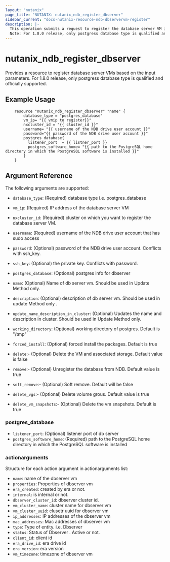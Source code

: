 ```yaml
---
layout: "nutanix"
page_title: "NUTANIX: nutanix_ndb_register_dbserver"
sidebar_current: "docs-nutanix-resource-ndb-dbservervm-register"
description: |-
  This operation submits a request to register the database server VM in Nutanix database service (NDB).
  Note: For 1.8.0 release, only postgress database type is qualified and officially supported.
---
```


# nutanix_ndb_register_dbserver

Provides a resource to register database server VMs based on the input parameters. For 1.8.0 release, only postgress database type is qualified and officially supported.

## Example Usage

```hcl
    resource "nutanix_ndb_register_dbserver" "name" {
        database_type = "postgres_database"
        vm_ip= "{{ vmip to register}}"
        nxcluster_id = "{{ cluster_id }}"
        username= "{{ username of the NDB drive user account }}"
        password="{{ password of the NDB drive user account }}"
        postgres_database{
          listener_port  = {{ listner_port }}
          postgres_software_home= "{{ path to the PostgreSQL home directory in which the PostgreSQL software is installed }}"
        }
    }
```


## Argument Reference

The following arguments are supported:
* `database_type`: (Required) database type i.e. postgres_database
* `vm_ip`: (Required) IP address of the database server VM
* `nxcluster_id`: (Required) cluster on which you want to register the database server VM.
* `username`: (Required) username of the NDB drive user account that has sudo access
* `password`: (Optional) password of the NDB drive user account. Conflicts with ssh_key.
* `ssh_key`: (Optional) the private key. Conflicts with password.
* `postgres_database`: (Optional) postgres info for dbserver

* `name`: (Optional) Name of db server vm. Should be used in Update Method only. 
* `description`: (Optional) description of db server vm. Should be used in update Method only . 
* `update_name_description_in_cluster`: (Optional) Updates the name and description in cluster. Should be used in Update Method only. 
* `working_directory`: (Optional) working directory of postgres. Default is "/tmp"
* `forced_install`: (Optional) forced install the packages. Default is true 

* `delete`:- (Optional) Delete the VM and associated storage. Default value is false
* `remove`:- (Optional) Unregister the database from NDB. Default value is true
* `soft_remove`:- (Optional) Soft remove. Default will be false
* `delete_vgs`:- (Optional) Delete volume grous. Default value is true
* `delete_vm_snapshots`:- (Optional) Delete the vm snapshots. Default is true


### postgres_database
* `listener_port`: (Optional) listener port of db server
* `postgres_software_home`: (Required) path to the PostgreSQL home directory in which the PostgreSQL software is installed 


### actionarguments

Structure for each action argument in actionarguments list:

* `name`: name of the dbserver vm
* `properties`: Properties of dbserver vm
* `era_created`: created by era or not.
*  `internal`: is internal or not.
* `dbserver_cluster_id`: dbserver cluster id.
* `vm_cluster_name`: cluster name for dbserver vm
* `vm_cluster_uuid`: clusetr uuid for dbserver vm
* `ip_addresses`: IP addresses of the dbserver vm
* `mac_addresses`: Mac addresses of dbserver vm
* `type`: Type of entity. i.e. Dbserver
* `status`: Status of Dbserver . Active or not.
* `client_id`:  client id
* `era_drive_id`: era drive id
* `era_version`: era version
* `vm_timezone`:  timezone of dbserver vm